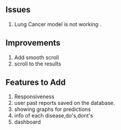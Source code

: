 ## Issues

1. Lung Cancer model is not working .

## Improvements

1. Add smooth scroll
2. scroll to the results

## Features to Add

1. Responsiveness
2. user past reports saved on the database.
3. showing graphs for predictions
4. info of each disease,do's,dont's
5. dashboard
